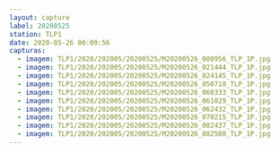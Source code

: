 ```yaml
---
layout: capture
label: 20200525
station: TLP1
date: 2020-05-26 00:09:56
capturas:
  - imagem: TLP1/2020/202005/20200525/M20200526_000956_TLP_1P.jpg
  - imagem: TLP1/2020/202005/20200525/M20200526_021444_TLP_1P.jpg
  - imagem: TLP1/2020/202005/20200525/M20200526_024145_TLP_1P.jpg
  - imagem: TLP1/2020/202005/20200525/M20200526_050718_TLP_1P.jpg
  - imagem: TLP1/2020/202005/20200525/M20200526_060333_TLP_1P.jpg
  - imagem: TLP1/2020/202005/20200525/M20200526_061029_TLP_1P.jpg
  - imagem: TLP1/2020/202005/20200525/M20200526_062432_TLP_1P.jpg
  - imagem: TLP1/2020/202005/20200525/M20200526_070215_TLP_1P.jpg
  - imagem: TLP1/2020/202005/20200525/M20200526_082437_TLP_1P.jpg
  - imagem: TLP1/2020/202005/20200525/M20200526_082508_TLP_1P.jpg
---
```

